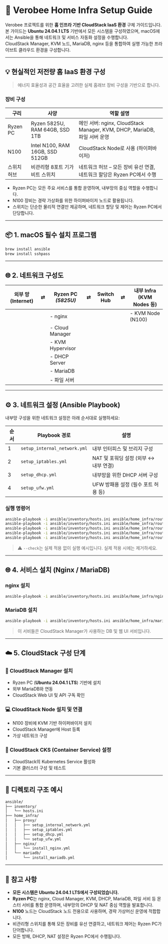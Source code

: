 # 🐝 Verobee Home Infra Setup Guide

Verobee 프로젝트를 위한 **홈 인프라 기반 CloudStack IaaS 환경** 구체 가이드입니다.  
본 가이드는 **Ubuntu 24.04.1 LTS** 기반에서 모든 시스템을 구성하였으며, macOS에서는 Ansible을 통해 네트워크 및 서비스 자동화 설정을 수행합니다.  
CloudStack Manager, KVM 노드, MariaDB, nginx 등을 통합하여 실행 가능한 프라이브트 클라우드 환경을 구성합니다.

---

## 💡 현실적인 저전량 홈 IaaS 환경 구성

> 에너지 효율성과 공간 효율을 고려한 실제 홈래브 장비 구성을 기반으로 합니다.

### 장비 구성

| 구리       | 사양                                      | 역할 설명 |
|------------|-------------------------------------------|------------|
| Ryzen PC   | Ryzen 5825U, RAM 64GB, SSD 1TB           | 메인 서버: nginx, CloudStack Manager, KVM, DHCP, MariaDB, 파일 서버 운영 |
| N100       | Intel N100, RAM 16GB, SSD 512GB          | CloudStack Node로 사용 (하이퍼바이저) |
| 스위치 허브 | 비관리형 8포트 기가비트 스위치           | 네트워크 허브 – 모든 장비 유선 연결, 네트워크 할당은 Ryzen PC에서 수행 |

- Ryzen PC는 모든 주요 서비스를 통합 운영하며, 내부망의 중심 역할을 수행합니다.
- N100 장비는 경략 가상화를 위한 하이퍼바이저 노드로 활용됩니다.
- 스위치는 단순한 물리적 연결만 제공하며, 네트워크 할당 및 제어는 Ryzen PC에서 단당합니다.

---

## 📦 1. macOS 필수 설치 프로그램

```bash
brew install ansible
brew install sshpass
```

---

## 🌐 2. 네트워크 구성도

| 외부 망 (Internet) | ⇄ | Ryzen PC *(5825U)* | ⇄ | Switch Hub | ⇄ | 내부 Infra (KVM Nodes 등) |
|-------------------|----|---------------------|----|-------------|----|---------------------------|
|                   |     | - nginx              |     |             |     | - KVM Node (N100)         |
|                   |     | - Cloud Manager      |     |             |     |                           |
|                   |     | - KVM Hypervisor     |     |             |     |                           |
|                   |     | - DHCP Server        |     |             |     |                           |
|                   |     | - MariaDB            |     |             |     |                           |
|                   |     | - 파일 서버          |     |             |     |                           |

---

## ⚙️ 3. 네트워크 설정 (Ansible Playbook)

내부망 구성을 위한 네트워크 설정은 아래 순서대로 실행하세요:

| 순서 | Playbook 경로 | 설명 |
|------|----------------|------|
| 1 | `setup_internal_network.yml` | 내부 인터피스 및 브리지 구성 |
| 2 | `setup_iptables.yml`        | NAT 및 포워딩 설정 (외부 ↔ 내부 연결) |
| 3 | `setup_dhcp.yml`            | 내부망을 위한 DHCP 서버 구성 |
| 4 | `setup_ufw.yml`             | UFW 방패용 설정 (필수 포트 허용 등) |

### 실행 명령어

```bash
ansible-playbook -i ansible/inventory/hosts.ini ansible/home_infra/router/update_apt.yml -vvv
ansible-playbook -i ansible/inventory/hosts.ini ansible/home_infra/router/setup_internal_network.yml -vvv
ansible-playbook -i ansible/inventory/hosts.ini ansible/home_infra/router/setup_dhcp.yml -vvv
ansible-playbook -i ansible/inventory/hosts.ini ansible/home_infra/router/setup_iptables.yml -vvv
ansible-playbook -i ansible/inventory/hosts.ini ansible/home_infra/router/setup_ufw.yml -vvv
```

> ⚠️ `--check`는 실제 적용 없이 실행 예시입니다. 실제 적용 시에는 제거하세요.

---

## 🌐 4. 서비스 설치 (Nginx / MariaDB)

### nginx 설치

```bash
ansible-playbook -i ansible/inventory/hosts.ini ansible/home_infra/nginx/install_nginx.yml -vvv
```

### MariaDB 설치

```bash
ansible-playbook -i ansible/inventory/hosts.ini ansible/home_infra/mariadb/install_mariadb.yml -vvv
```

> 이 서비들은 CloudStack Manager가 사용하는 DB 및 웹 UI 서비입니다.

---

## ☁️ 5. CloudStack 구성 단계

### 🔧 CloudStack Manager 설치

- Ryzen PC (**Ubuntu 24.04.1 LTS**) 기반에 설치
- 외부 MariaDB와 연동
- CloudStack Web UI 및 API 구독 확인

### 💻 CloudStack Node 설치 및 연결

- N100 장비에 KVM 기반 하이퍼바이저 설치
- CloudStack Manager에 Host 등록
- 가상 네트워크 구성

### 🚀 CloudStack CKS (Container Service) 설정

- CloudStack의 Kubernetes Service 활성화
- 기본 클러스터 구성 및 테스트

---

## 📁 디렉토리 구조 예시

```bash
ansible/
├── inventory/
│   └── hosts.ini
├── home_infra/
│   ├── proxy/
│   │   ├── setup_internal_network.yml
│   │   ├── setup_iptables.yml
│   │   ├── setup_dhcp.yml
│   │   └── setup_ufw.yml
│   ├── nginx/
│   │   └── install_nginx.yml
│   └── mariadb/
│       └── install_mariadb.yml
```

---

## 📌 참고 사항

- **모든 시스템은 Ubuntu 24.04.1 LTS에서 구성되었습니다.**
- **Ryzen PC**는 nginx, Cloud Manager, KVM, DHCP, MariaDB, 파일 서비 등 몬스터 서비를 통합 운영하며, 내부망의 DHCP 및 NAT 중심 역할을 발표합니다.
- **N100** 노드는 CloudStack 노드 전용으로 사용하며, 경략 가상머신 운영에 적합합니다.
- 비관리형 스위치를 통해 모든 장비를 유선 연결하고, 네트워크 제어는 Ryzen PC가 단어합니다.
- 모든 방패, DHCP, NAT 설정은 Ryzen PC에서 수행됩니다.